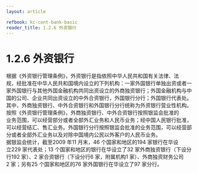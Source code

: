 ```yaml
---
layout: article

refbook: kc-cont-bank-basic
reader_title: 1.2.6 外资银行
---
```


# 1.2.6 外资银行

根据《外资银行管理条例》，外资银行是指依照中华人民共和国有关法律、法<br />
    规，经批准在中华人民共和国境内设立的下列机构：一家外国银行单独出资或者一<br />
    家外国银行与其他外国金融机构共同出资设立的外商独资银行；外国金融机构与中<br />
    国的公司、企业共同出资设立的中外合资银行，外国银行分行；外国银行代表处。<br />
    其中，外商独资银行、中外合资银行和外国银行分行统称为外资银行营业性机构。<br />
    按照《外资银行管理条例》，外商独资银行、中外合资银行按照银监会批准的<br />
    业务范围，可以经营部分或者全部外汇业务和人民币业务；经中国人民银行批准，<br />
    可以经营结汇、售汇业务。外国银行分行按照银监会批准的业务范围，可以经营部<br />
    分或者全部外汇业务以及对除中国境内公民以外客户的人民币业务。<br />
    据银监会统计，截至2009 年11 月末，46 个国家和地区的194 家银行在华设<br />
    立229 家代表处；13 个国家和地区的银行在华设立了32 家外商独资银行（下设分<br />
    行192 家）、2 家合资银行（下设分行6 家，附属机构1 家）、外商独资财务公司<br />
  2 家；另有25 个国家和地区的76 家外国银行在华设立了97 家分行。